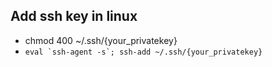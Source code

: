 ## Add ssh key in linux
 - chmod 400 ~/.ssh/{your_privatekey}
 - ``eval `ssh-agent -s`; ssh-add ~/.ssh/{your_privatekey}``
